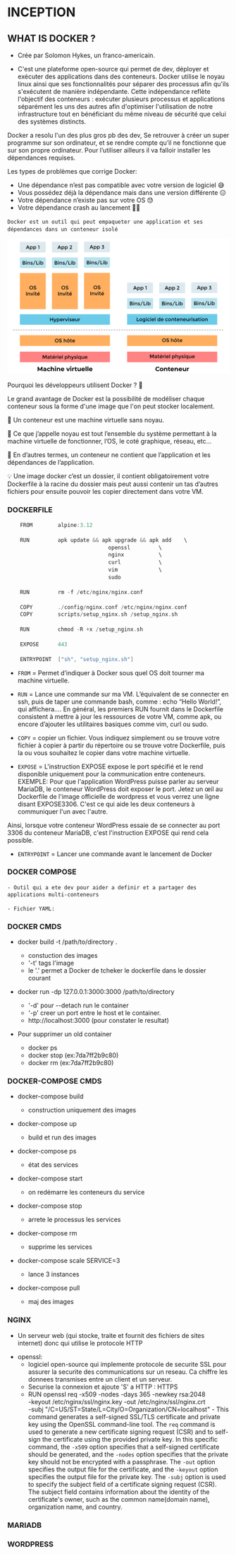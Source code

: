 # INCEPTION 

## WHAT IS DOCKER ?

- Crée par Solomon Hykes, un franco-americain.

- C'est une plateforme open-source qui permet de dev, déployer et exécuter des applications dans des conteneurs. Docker utilise le noyau linux ainsi que ses fonctionnalités pour séparer des processus afin qu'ils s'exécutent de manière indépendante. Cette indépendance reflète l'objectif des conteneurs : exécuter plusieurs processus et applications séparément les uns des autres afin d'optimiser l'utilisation de notre infrastructure tout en bénéficiant du même niveau de sécurité que celui des systèmes distincts.

Docker a resolu l'un des plus gros pb des dev, 
Se retrouver à créer un super programme sur son ordinateur, et se rendre compte qu’il ne fonctionne que sur son propre ordinateur. Pour l’utiliser ailleurs il va falloir installer les dépendances requises.

Les types de problèmes que corrige Docker:
- Une dépendance n’est pas compatible avec votre version de logiciel 😅
- Vous possédez déjà la dépendance mais dans une version différente 😑
- Votre dépendance n’existe pas sur votre OS 😓
- Votre dépendance crash au lancement 😮‍💨

`Docker est un outil qui peut empaqueter une application et ses dépendances dans un conteneur isolé`

![Screenshot](img/conteneur.png)

Pourquoi les développeurs utilisent Docker ? 🤔

Le grand avantage de Docker est la possibilité de modéliser chaque conteneur sous la forme d'une image que l'on peut stocker localement.

🔎 Un conteneur est une machine virtuelle sans noyau.

📌 Ce que j’appelle noyau est tout l’ensemble du système permettant à la machine virtuelle de fonctionner, l’OS, le coté graphique, réseau, etc…

🔎 En d’autres termes, un conteneur ne contient que l’application et les dépendances de l’application.

💡 Une image docker c’est un dossier, il contient obligatoirement votre Dockerfile à la racine du dossier mais peut aussi contenir un tas d’autres fichiers pour ensuite pouvoir les copier directement dans votre VM.

### DOCKERFILE 

```c
    FROM		alpine:3.12

    RUN			apk update && apk upgrade && apk add	\
                                openssl			\
                                nginx			\
                                curl			\
                                vim				\
                                sudo

    RUN			rm -f /etc/nginx/nginx.conf

    COPY		./config/nginx.conf /etc/nginx/nginx.conf
    COPY		scripts/setup_nginx.sh /setup_nginx.sh

    RUN			chmod -R +x /setup_nginx.sh

    EXPOSE		443

    ENTRYPOINT	["sh", "setup_nginx.sh"]
```

- `FROM` = Permet d’indiquer à Docker sous quel OS doit tourner ma machine virtuelle.

- `RUN` = Lance une commande sur ma VM. 
L’équivalent de se connecter en ssh, puis de taper une commande bash, comme : echo “Hello World!”, qui affichera….
En général, les premiers RUN fournit dans le Dockerfile consistent à mettre à jour les ressources de votre VM, comme apk, ou encore d’ajouter les utilitaires basiques comme vim, curl ou sudo.

- `COPY` = copier un fichier.
Vous indiquez simplement ou se trouve votre fichier à copier à partir du répertoire ou se trouve votre Dockerfile, puis la ou vous souhaitez le copier dans votre machine virtuelle.

- `EXPOSE` = L'instruction EXPOSE expose le port spécifié et le rend disponible uniquement pour la communication entre conteneurs.
EXEMPLE: Pour que l'application WordPress puisse parler au serveur MariaDB, le conteneur WordPress doit exposer le port. Jetez un œil au Dockerfile de l'image officielle de wordpress et vous verrez une ligne disant EXPOSE3306. C'est ce qui aide les deux conteneurs à communiquer l'un avec l'autre.

Ainsi, lorsque votre conteneur WordPress essaie de se connecter au port 3306 du conteneur MariaDB, c'est l'instruction EXPOSE qui rend cela possible.

- `ENTRYPOINT` = Lancer une commande avant le lancement de Docker

### DOCKER COMPOSE
    - Outil qui a ete dev pour aider a definir et a partager des applications multi-conteneurs

    - Fichier YAML:



### DOCKER CMDS

* docker build -t /path/to/directory .
    - constuction des images
    - '-t' tags l'image
    - le '.' permet a Docker de tcheker le dockerfile dans le dossier courant

* docker run -dp 127.0.0.1:3000:3000 /path/to/directory
    - '-d' pour --detach run le container 
    - '-p' creer un port entre le host et le container.
    -  http://localhost:3000 (pour constater le resultat)

* Pour supprimer un old container
    - docker ps
    - docker stop <the-container-id> (ex:7da7ff2b9c80)
    - docker rm <the-container-id> (ex:7da7ff2b9c80)


### DOCKER-COMPOSE CMDS

* docker-compose build
	- construction uniquement des images

* docker-compose up
	- build et run des images

* docker-compose ps
	- état des services

* docker-compose start
    - on redémarre les conteneurs du service

* docker-compose stop
    - arrete le processus les services

* docker-compose rm
    - supprime les services

* docker-compose scale SERVICE=3
	- lance 3 instances

* docker-compose pull
	- maj des images

### NGINX

- Un serveur web (qui stocke, traite et fournit des fichiers de sites internet) donc qui utilise le protocole HTTP

* openssl: 
    - logiciel open-source qui implemente protocole de securite SSL pour assurer la securite des communications sur un reseau. Ca chiffre les donnees transmises entre un client et un serveur.
    - Securise la connexion et ajoute 'S' a HTTP : HTTPS
    - RUN openssl req -x509 -nodes -days 365 -newkey rsa:2048 \
        -keyout /etc/nginx/ssl/nginx.key -out /etc/nginx/ssl/nginx.crt \
        -subj "/C=US/ST=State/L=City/O=Organization/CN=localhost"
            - This command generates a self-signed SSL/TLS certificate and private key using the OpenSSL command-line tool. The `req` command is used to generate a new certificate signing request (CSR) and to self-sign the certificate using the provided private key. In this specific command, the `-x509` option specifies that a self-signed certificate should be generated, and the `-nodes` option specifies that the private key should not be encrypted with a passphrase. The `-out` option specifies the output file for the certificate, and the `-keyout` option specifies the output file for the private key. The `-subj` option is used to specify the subject field of a certificate signing request (CSR). The subject field contains information about the identity of the certificate's owner, such as the common name(domain name), organization name, and country.


### MARIADB

### WORDPRESS